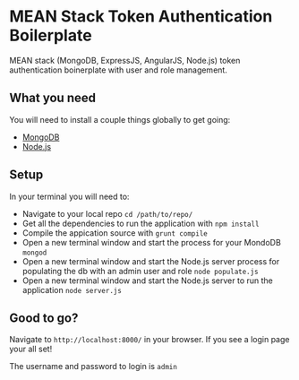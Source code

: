 # MEAN Stack Token Authentication Boilerplate

MEAN stack (MongoDB, ExpressJS, AngularJS, Node.js) token authentication boinerplate with user and role management.

## What you need

You will need to install a couple things globally to get going:
- <a href = 'http://docs.mongodb.org/manual/tutorial/install-mongodb-on-os-x/'>MongoDB</a>
- <a href = 'https://nodejs.org/'>Node.js</a>

## Setup

In your terminal you will need to:
- Navigate to your local repo ``` cd /path/to/repo/ ```
- Get all the dependencies to run the application with ``` npm install ```
- Compile the appication source with ``` grunt compile ```
- Open a new terminal window and start the process for your MondoDB ``` mongod ```
- Open a new terminal window and start the Node.js server process for populating the db with an admin user and role ``` node populate.js ```
- Open a new terminal window and start the Node.js server to run the application ``` node server.js ```

## Good to go?

Navigate to ``` http://localhost:8000/ ``` in your browser. If you see a login page your all set! 

The username and password to login is ``` admin ```